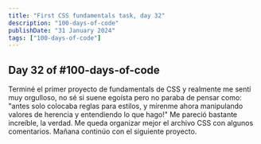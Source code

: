 ```yaml
---
title: "First CSS fundamentals task, day 32"
description: "100-days-of-code"
publishDate: "31 January 2024"
tags: ["100-days-of-code"]
---
```


## Day 32 of #100-days-of-code

Terminé el primer proyecto de fundamentals de CSS y realmente me sentí muy orgulloso, no sé si suene egoísta pero no paraba de pensar como: "antes solo colocaba reglas para estilos, y mírenme ahora manipulando valores de herencia y entendiendo lo que hago!" 
Me pareció bastante increíble, la verdad. Me queda organizar mejor el archivo CSS con algunos comentarios. Mañana continúo con el siguiente proyecto.
